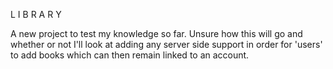L I B R A R Y

A new project to test my knowledge so far. Unsure how this will go and whether or not I'll look at adding any server side support in order for 'users' to add books which can then remain linked to an account.
